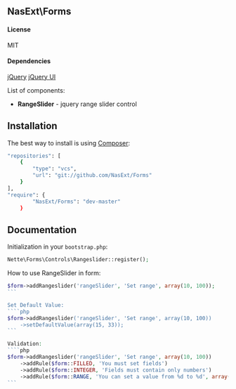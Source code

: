 ## NasExt\Forms

#### License
MIT

#### Dependencies
[jQuery](http://code.jquery.com/jquery-1.9.1.js)
[jQuery UI](http://code.jquery.com/ui/1.10.3/jquery-ui.js)

List of components:
- **RangeSlider** - jquery range slider control

## Installation

The best way to install is using [Composer](http://getcomposer.org/):

```sh
"repositories": [
    {
        "type": "vcs",
        "url": "git://github.com/NasExt/Forms"
    }
],
"require": {
		"NasExt/Forms": "dev-master"
	}
```

## Documentation

Initialization in your `bootstrap.php`:

```php
Nette\Forms\Controls\Rangeslider::register();
```

How to use RangeSlider in form:
````php
$form->addRangeslider('rangeSlider', 'Set range', array(10, 100));
```

Set Default Value:
````php
$form->addRangeslider('rangeSlider', 'Set range', array(10, 100))
	->setDefaultValue(array(15, 33));
```

Validation:
````php
$form->addRangeslider('rangeSlider', 'Set range', array(10, 100))
	->addRule($form::FILLED, 'You must set fields')
	->addRule($form::INTEGER, 'Fields must contain only numbers')
	->addRule($form::RANGE, 'You can set a value from %d to %d', array(10, 100));
```
